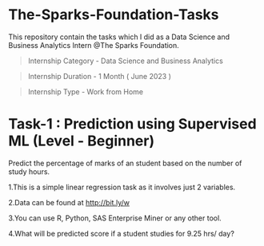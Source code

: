 # The-Sparks-Foundation-Tasks
This repository contain the tasks which I did as a Data Science and Business Analytics Intern @The Sparks Foundation.

 > Internship Category - Data Science and Business Analytics

 >Internship Duration - 1 Month ( June 2023 )

 >Internship Type - Work from Home

# Task-1 : Prediction using Supervised ML (Level - Beginner)
Predict the percentage of marks of an student based on the number of study hours.
 
 1.This is a simple linear regression task as it involves just 2 variables.
 
 2.Data can be found at http://bit.ly/w
 
 3.You can use R, Python, SAS Enterprise Miner or any other tool.
 
 4.What will be predicted score if a student studies for 9.25 hrs/ day?
